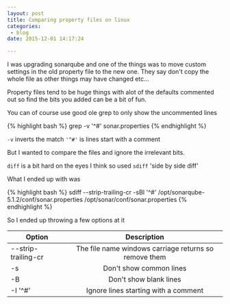 ```yaml
---
layout: post
title: Comparing property files on linux
categories: 
 - blog
date: 2015-12-01 14:17:24

---
```


I was upgrading sonarqube and one of the things was to move custom settings in the old property file to the new one.  They say don't copy the whole file as other things may have changed etc...

Property files tend to be huge things with alot of the defaults commented out so find the bits you added can be a bit of fun.

You can of course use good ole grep to only show the uncommented lines

{% highlight bash %}
grep -v '^#' sonar.properties
{% endhighlight %}

`-v` inverts the match 
`'^#'` is lines start with a comment

But I wanted to compare the files and ignore the irrelevant bits.

`diff` is a bit hard on the eyes I think so used `sdiff` 'side by side diff'

What I ended up with was

{% highlight bash %}
sdiff --strip-trailing-cr -sBI '^#' /opt/sonarqube-5.1.2/conf/sonar.properties /opt/sonar/conf/sonar.properties
{% endhighlight %}

So I ended up throwing a few options at it

| Option                   | Description                                           |
| ------------------------ |:-----------------------------------------------------:|
| --strip-trailing-cr      | The file name windows carriage returns so remove them |
| -s                       | Don't show common lines                               |
| -B                       | Don't show blank lines                                |
| -I '^#'                  | Ignore lines starting with a comment                  |
